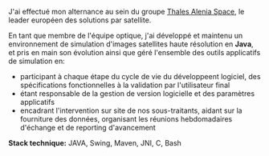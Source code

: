 J'ai effectué mon alternance au sein du groupe [Thales Alenia Space](https://www.thalesgroup.com/fr/global-activities/espace),
le leader européen des solutions par satellite.

En tant que membre de l'équipe optique, j'ai développé et maintenu un environnement de simulation d'images satellites haute
résolution en **Java**, et pris en main son évolution ainsi que géré l'ensemble des outils applicatifs de simulation en:
* participant à chaque étape du cycle de vie du développeent logiciel, des spécifications fonctionnelles à la validation
par l'utilisateur final 
* étant responsable de la gestion de version logicielle et des paramètres applicatifs
* encadrant l'intervention sur site de nos sous-traitants, aidant sur la fourniture des données, organisant les réunions hebdomadaires
d'échange et de reporting d'avancement

**Stack technique:** JAVA, Swing, Maven, JNI, C, Bash
